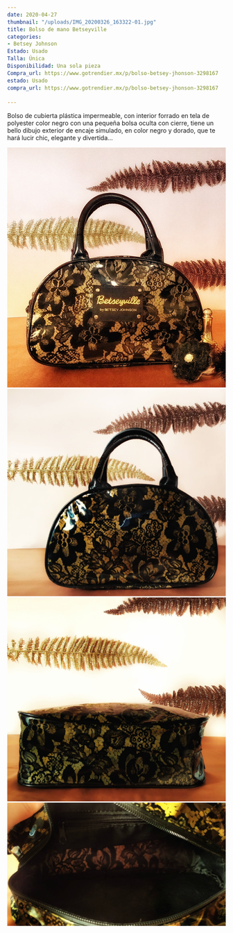 ```yaml
---
date: 2020-04-27
thumbnail: "/uploads/IMG_20200326_163322-01.jpg"
title: Bolso de mano Betseyville
categories:
- Betsey Johnson
Estado: Usado
Talla: Única
Disponibilidad: Una sola pieza
Compra_url: https://www.gotrendier.mx/p/bolso-betsey-jhonson-3298167
estado: Usado
compra_url: https://www.gotrendier.mx/p/bolso-betsey-jhonson-3298167

---
```

Bolso de cubierta plástica impermeable, con interior forrado en tela de polyester color negro con una pequeña bolsa oculta con cierre, tiene un  bello dibujo exterior de encaje simulado, en color negro y dorado, que te hará lucir chic, elegante y divertida...

![](/uploads/IMG_20200326_163322-01.jpg)![](/uploads/IMG_20200329_154255-01.jpg)![](/uploads/IMG_20200329_154323-01.jpg)![](/uploads/IMG_20200329_155248-01.jpg)